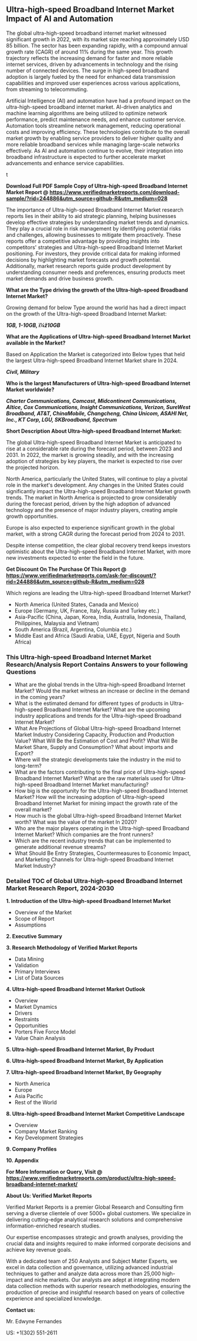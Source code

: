 <h2>Ultra-high-speed Broadband Internet Market Impact of AI and Automation</h2><p>The global ultra-high-speed broadband internet market witnessed significant growth in 2022, with its market size reaching approximately USD 85 billion. The sector has been expanding rapidly, with a compound annual growth rate (CAGR) of around 11% during the same year. This growth trajectory reflects the increasing demand for faster and more reliable internet services, driven by advancements in technology and the rising number of connected devices. The surge in high-speed broadband adoption is largely fueled by the need for enhanced data transmission capabilities and improved user experiences across various applications, from streaming to telecommuting.</p><p>Artificial Intelligence (AI) and automation have had a profound impact on the ultra-high-speed broadband internet market. AI-driven analytics and machine learning algorithms are being utilized to optimize network performance, predict maintenance needs, and enhance customer service. Automation tools streamline network management, reducing operational costs and improving efficiency. These technologies contribute to the overall market growth by enabling service providers to deliver higher quality and more reliable broadband services while managing large-scale networks effectively. As AI and automation continue to evolve, their integration into broadband infrastructure is expected to further accelerate market advancements and enhance service capabilities.</p>t</p><p id="" class=""><strong>Download Full PDF Sample Copy of Ultra-high-speed Broadband Internet Market Report @ <a href="https://www.verifiedmarketreports.com/download-sample/?rid=244886&utm_source=github-R&utm_medium=028" target="_blank">https://www.verifiedmarketreports.com/download-sample/?rid=244886&utm_source=github-R&utm_medium=028</a></strong></p><p>The importance of&nbsp;Ultra-high-speed Broadband Internet Market research reports lies in their ability to aid strategic planning, helping businesses develop effective strategies by understanding market trends and dynamics. They play a crucial role in risk management by identifying potential risks and challenges, allowing businesses to mitigate them proactively. These reports offer a competitive advantage by providing insights into competitors' strategies and Ultra-high-speed Broadband Internet Market positioning. For investors, they provide critical data for making informed decisions by highlighting market forecasts and growth potential. Additionally, market research reports guide product development by understanding consumer needs and preferences, ensuring products meet market demands and drive business growth.</p><p><strong>What are the&nbsp;Type driving the growth of the Ultra-high-speed Broadband Internet Market?</strong></p><p id="" class="">Growing demand for below Type around the world has had a direct impact on the growth of the Ultra-high-speed Broadband Internet Market:</p><em><strong>1GB, 1-10GB, ï¼ž10GB</strong></em></p><strong>What are the&nbsp;Applications&nbsp;of Ultra-high-speed Broadband Internet Market available in the Market?</strong></p><p id="" class="">Based on Application the Market is categorized into Below types that held the largest Ultra-high-speed Broadband Internet Market share In 2024.</p><em><strong>Civil, Military</strong></em></p><strong>Who is the largest Manufacturers of Ultra-high-speed Broadband Internet Market worldwide?</strong></p><p><em><strong>Charter Communications, Comcast, Midcontinent Communications, Altice, Cox Communications, Insight Communications, Verizon, SureWest Broadband, AT&T, ChinaMobile, Changcheng, China Unicom, ASAHI Net, Inc., KT Corp, LGU, SKBroadband, Spectrum</strong></em></p><p id="" class=""><strong>Short Description About Ultra-high-speed Broadband Internet Market:</strong></p><p>The global Ultra-high-speed Broadband Internet Market is anticipated to rise at a considerable rate during the forecast period, between 2023 and 2031. In 2022, the market is growing steadily, and with the increasing adoption of strategies by key players, the market is expected to rise over the projected horizon.</p><p>North America, particularly the United States, will continue to play a pivotal role in the market's development. Any changes in the United States could significantly impact the Ultra-high-speed Broadband Internet Market growth trends. The market in North America is projected to grow considerably during the forecast period, driven by the high adoption of advanced technology and the presence of major industry players, creating ample growth opportunities.</p><p>Europe is also expected to experience significant growth in the global market, with a strong CAGR during the forecast period from 2024 to 2031.</p><p>Despite intense competition, the clear global recovery trend keeps investors optimistic about the Ultra-high-speed Broadband Internet Market, with more new investments expected to enter the field in the future.</p><p id="" class=""><strong>Get Discount On The Purchase Of This Report @ <a href="https://www.verifiedmarketreports.com/ask-for-discount/?rid=244886&utm_source=github-R&utm_medium=028" target="_blank">https://www.verifiedmarketreports.com/ask-for-discount/?rid=244886&utm_source=github-R&utm_medium=028</a></strong></p>Which regions are leading the Ultra-high-speed Broadband Internet Market?</p><ul><li>North America (United States, Canada and Mexico)</li><li>Europe (Germany, UK, France, Italy, Russia and Turkey etc.)</li><li>Asia-Pacific (China, Japan, Korea, India, Australia, Indonesia, Thailand, Philippines, Malaysia and Vietnam)</li><li>South America (Brazil, Argentina, Columbia etc.)</li><li>Middle East and Africa (Saudi Arabia, UAE, Egypt, Nigeria and South Africa)</li></ul><h3 id="" class="">This Ultra-high-speed Broadband Internet Market Research/Analysis Report Contains Answers to your following Questions</h3><ul><li>What are the global trends in the Ultra-high-speed Broadband Internet Market? Would the market witness an increase or decline in the demand in the coming years?</li><li>What is the estimated demand for different types of products in Ultra-high-speed Broadband Internet Market? What are the upcoming industry applications and trends for the Ultra-high-speed Broadband Internet Market?</li><li>What Are Projections of Global Ultra-high-speed Broadband Internet Market Industry Considering Capacity, Production and Production Value? What Will Be the Estimation of Cost and Profit? What Will Be Market Share, Supply and Consumption? What about imports and Export?</li><li>Where will the strategic developments take the industry in the mid to long-term?</li><li>What are the factors contributing to the final price of Ultra-high-speed Broadband Internet Market? What are the raw materials used for Ultra-high-speed Broadband Internet Market manufacturing?</li><li>How big is the opportunity for the Ultra-high-speed Broadband Internet Market? How will the increasing adoption of Ultra-high-speed Broadband Internet Market for mining impact the growth rate of the overall market?</li><li>How much is the global Ultra-high-speed Broadband Internet Market worth? What was the value of the market In 2020?</li><li>Who are the major players operating in the Ultra-high-speed Broadband Internet Market? Which companies are the front runners?</li><li>Which are the recent industry trends that can be implemented to generate additional revenue streams?</li><li>What Should Be Entry Strategies, Countermeasures to Economic Impact, and Marketing Channels for Ultra-high-speed Broadband Internet Market Industry?</li></ul><h3 id="" class="">Detailed TOC of Global Ultra-high-speed Broadband Internet Market Research Report, 2024-2030</h3><p id="" class=""><strong>1. Introduction of the Ultra-high-speed Broadband Internet Market</strong></p><ul><li>Overview of the Market</li><li>Scope of Report</li><li>Assumptions</li></ul><p id="" class=""><strong>2. Executive Summary</strong></p><p id="" class=""><strong>3. Research Methodology of Verified Market Reports</strong></p><ul><li>Data Mining</li><li>Validation</li><li>Primary Interviews</li><li>List of Data Sources</li></ul><p id="" class=""><strong>4. Ultra-high-speed Broadband Internet Market Outlook</strong></p><ul><li>Overview</li><li>Market Dynamics</li><li>Drivers</li><li>Restraints</li><li>Opportunities</li><li>Porters Five Force Model</li><li>Value Chain Analysis</li></ul><p id="" class=""><strong>5. Ultra-high-speed Broadband Internet Market, By Product</strong></p><p id="" class=""><strong>6. Ultra-high-speed Broadband Internet Market, By Application</strong></p><p id="" class=""><strong>7. Ultra-high-speed Broadband Internet Market, By Geography</strong></p><ul><li>North America</li><li>Europe</li><li>Asia Pacific</li><li>Rest of the World</li></ul><p id="" class=""><strong>8. Ultra-high-speed Broadband Internet Market Competitive Landscape</strong></p><ul><li>Overview</li><li>Company Market Ranking</li><li>Key Development Strategies</li></ul><p id="" class=""><strong>9. Company Profiles</strong></p><p id="" class=""><strong>10. Appendix</strong></p><p id="" class=""><strong>For More Information or Query, Visit @ <a href="https://www.verifiedmarketreports.com/product/ultra-high-speed-broadband-internet-market/" target="_blank">https://www.verifiedmarketreports.com/product/ultra-high-speed-broadband-internet-market/</a></strong></p><p id="" class=""><strong>About Us: Verified Market Reports</strong></p><p id="" class="">Verified Market Reports is a premier Global Research and Consulting firm serving a diverse clientele of over 5000+ global customers. We specialize in delivering cutting-edge analytical research solutions and comprehensive information-enriched research studies.</p><p id="" class="">Our expertise encompasses strategic and growth analyses, providing the crucial data and insights required to make informed corporate decisions and achieve key revenue goals.</p><p id="" class="">With a dedicated team of 250 Analysts and Subject Matter Experts, we excel in data collection and governance, utilizing advanced industrial techniques to gather and analyze data across more than 25,000 high-impact and niche markets. Our analysts are adept at integrating modern data collection methods with superior research methodologies, ensuring the production of precise and insightful research based on years of collective experience and specialized knowledge.</p><p id="" class=""><strong>Contact us:</strong></p><p id="" class="">Mr. Edwyne Fernandes</p><p id="" class="">US: +1(302) 551-2611</p>